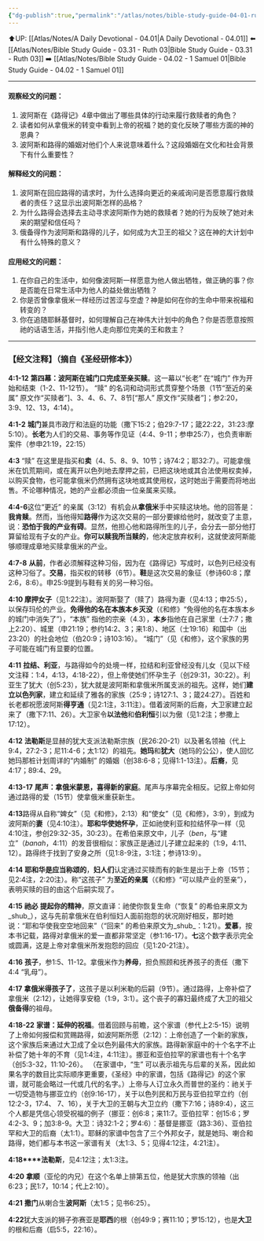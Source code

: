 ```yaml
---
{"dg-publish":true,"permalink":"/atlas/notes/bible-study-guide-04-01-ruth-04/","noteIcon":""}
---
```


⬆️UP: [[Atlas/Notes/A Daily Devotional - 04.01\|A Daily Devotional - 04.01]]
⬅️ [[Atlas/Notes/Bible Study Guide - 03.31 - Ruth 03\|Bible Study Guide - 03.31 - Ruth 03]]
➡️ [[Atlas/Notes/Bible Study Guide - 04.02 - 1 Samuel 01\|Bible Study Guide - 04.02 - 1 Samuel 01]] 

---

#### 观察经文的问题：

1. 波阿斯在《路得记》4章中做出了哪些具体的行动来履行救赎者的角色？
2. 读者如何从拿俄米的转变中看到上帝的祝福？她的变化反映了哪些方面的神的恩典？
3. 波阿斯和路得的婚姻对他们个人来说意味着什么？这段婚姻在文化和社会背景下有什么重要性？

#### 解释经文的问题：

1. 波阿斯在回应路得的请求时，为什么选择向更近的亲戚询问是否愿意履行救赎者的责任？这显示出波阿斯怎样的品格？
2. 为什么路得会选择去主动寻求波阿斯作为她的救赎者？她的行为反映了她对未来的期望和信任吗？
3. 俄备得作为波阿斯和路得的儿子，如何成为大卫王的祖父？这在神的大计划中有什么特殊的意义？

#### 应用经文的问题：

1. 在你自己的生活中，如何像波阿斯一样愿意为他人做出牺牲，做正确的事？你是否能在日常生活中为他人的益处做出牺牲？
2. 你是否曾像拿俄米一样经历过苦涩与空虚？神是如何在你的生命中带来祝福和转变的？
3. 你在追随耶稣基督时，如何理解自己在神伟大计划中的角色？你是否愿意按照祂的话语生活，并指引他人走向那位完美的王和救主？

---
### 【经文注释】（摘自《圣经研修本》）

**4:1-12** **第四幕：波阿斯在城门口完成至亲买赎**。这一幕以“长老” 在“城门” 作为开始和结束（1-2、11-12节）。 “赎” 的名词和动词形式贯穿整个场景（1节“至近的亲属” 原文作“买赎者”]、3、4、6、7、8节[“那人” 原文作“买赎者”]；参2:20，3:9、12、13，4:14）。

**4:1-2** **城门**兼具市政厅和法庭的功能（撒下15:2；伯29:7-17；箴22:22，31:23:摩5:10）。**长老**为人们的交易、事务等作见证（4:4、9-11；参申25:7），也负责审断案件（参申21:19，22:15）

**4:3** “赎” 在这里是指买和**卖**（4、5、8、9、10节；诗74:2；耶32:7）。可能拿俄米在饥荒期间，或在离开以色列地去摩押之前，已把这块地或其合法使用权卖掉，以购买食物，也可能拿俄米仍然拥有这块地或其使用权，这时她出于需要而将地出售。不论哪种情况，她的产业都必须由一位亲属来买赎。

**4:4-6**这位“更近” 的亲属（3:12）有机会从**拿俄米**手中买赎这块地。他的回答是：**我肯赎**。然而，当他得知**路得**作为这次交易的一部分要嫁给他时，就改变了主意，说：**恐怕于我的产业有碍**。显然，他担心他和路得所生的儿子，会分去一部分他打算留给现有子女的产业。**你可以赎我所当赎的**，他决定放弃权利，这就使波阿斯能够顺理成章地买赎拿俄米的产业。

**4:7-8** **从前**，作者必须解释这种习俗，因为在《路得记》写成时，以色列已经没有这种习俗了。**交易**，指买权的转移（6节）。**鞋**是这次交易的象征（参诗60:8；摩2:6，8:6）。申25:9提到与鞋有关的另一种习俗。

**4:10 摩押女子**（见1:22注）。波阿斯娶了（赎了）路得为妻（见4:13；申25:5），以保存玛伦的产业。**免得他的名在本族本乡灭没**（《和修》“免得他的名在本族本乡的城门中消失了”），“本族” 指他的宗亲（4.3），**本乡**指他在自己家里（士7:7；撒上2:20）、城里（申21:19；参约14:2、3；来1:8）、地区（士19:16）和国中（出23:20）的社会地位（伯20:9；诗103:16）。 “城门”（见《和修》，这个家族的男子可能在城门有显要的位置。

**4:11** **拉结、利亚**，与路得如今的处境一样，拉结和利亚曾经没有儿女（见以下经文注释：1:4，4:13，4:18-22），但上帝使她们怀孕生子（创29:31，30:22）。利亚生了犹大（创5:23），犹大就是波阿斯和拿俄米所属支派的祖先。这样，她们**建立以色列家**，建立和延续了雅各的家族（25:9；诗127:1、3；箴24:27）。百姓和长老都祝愿波阿斯**得亨通**（见2:1注，3:11注）。借着波阿斯的后裔，大卫家建立起来了（撒下7:11、26）。大卫家令**以法他**和**伯利恒**引以为傲（见1:2注；参撒上17:12）。

**4:12** **法勒斯**是显赫的犹大支派法勒斯宗族（民26:20-21）以及著名领袖（代上9:4，27:2-3；尼11:4-6；太1:12）的祖先。**她玛**和**犹大**（她玛的公公），使人回忆她玛那桩计划周详的“内婚制” 的婚姻（创38:6-8；见得1:1-13注）。**后裔**，见4:17；89:4、29。

**4:13-17** **尾声：拿俄米蒙恩，喜得新的家庭**。尾声与序幕完全相反。记叙上帝如何通过路得的爱（15节）使拿俄米重获新生。

**4:13**路得从自称“婢女”（见《和修》，2:13）和“使女”（见《和修》，3:9），到成为波阿斯的**妻**（见4:10注）。**耶和华使她怀孕**，正如祂使利亚和拉结怀孕一样（见4:10注，参创29:32-35，30:23）。在希伯来原文中，儿子（_ben_，与“建立”（_banah_，4:11）的发音很相似：家族正是通过儿子建立起来的（1:9，4:11、12）。路得终于找到了安身之所（见1:8-9注，3:1注；参诗13:9）。

**4:14** **耶和华是应当称颂的**，**妇人们**认定通过买赎而有的新生是出于上帝（15节；见2:4注，2:20注）。称“这孩子” 为**至近的亲属**（《和修》“可以赎产业的至亲”），表明买赎的目的由这个后嗣实现了。

**4:15** **祂必** **提起你的精神**，原文直译：祂使你恢复生命（“恢复” 的希伯来原文为_shub_），这与先前拿俄米在伯利恒妇人面前抱怨的状况刚好相反，那时她说：“耶和华使我空空地回来”（“回来” 的希伯来原文为_shub_：1:21）。**爱慕**，按本书记载，路得对拿俄米的爱一直都非常坚定（参1:16-17）。**七**这个数字表示完全或圆满，这是上帝对拿俄米所发抱怨的回应（见1:20-21注）。

**4:16** **孩子**，参1:5、11-12。拿俄米作为**养母**，担负照顾和抚养孩子的责任（撒下4:4 “乳母”）。

**4:17** **拿俄米得孩子了**，这孩子是以利米勒的后嗣（9节）。通过路得，上帝补偿了拿俄米（2:12），让她得享安稳（1:9，3:1）。这个丧子的寡妇最终成了大卫的祖父**俄备得**的祖母。

**4:18-22** **家谱：延伸的祝福**。借着回顾与前瞻，这个家谱（参代上2:5-15）说明了上帝如何报偿和赏赐路得，如波阿斯所愿（2:12）：上帝创造了一个新的家族，这个家族后来通过大卫成了全以色列最伟大的家族。路得新家庭中的十个名字不止补偿了她十年的不育（见1:4注，4:11注）。挪亚和亚伯拉罕的家谱也有十个名字（创5:3-32，11:10-26）。 （在家谱中，“生” 可以表示祖先与后辈的关系，因此如果名字的数目比实际顺序更重要，《圣经》中的家谱，包括《路得记》的这个家谱，就可能会略过一代或几代的名字。）上帝与人订立永久而普世的圣约：祂关于一切受造物与挪亚立约（创9:16-17），关于以色列民和万民与亚伯拉罕立约（创12:2-3，17:4、 7、16），关于大卫的王朝与大卫立约（撒下7:16；诗89:4），这三个人都是凭信心领受祝福的例子（挪亚：创6:8；来11:7。亚伯拉罕：创15:6；罗4:2-3、9；加3:8-9。大卫：诗32:1-2；罗4:6）：基督是挪亚（路3:36）、亚伯拉罕和大卫的后裔（太1:1）。耶稣的家谱中包含了三个外邦女子，就是她玛、喇合和路得，她们都与本书这一家谱有关（太1:3、5；见得4:12注，4:21注）。

**4:18****法勒斯**，见4:12注；太1:3注。

**4:20** **拿顺**（亚伦的内兄）在这个名单上排第五位，他是犹大宗族的领袖（出6:23；民1:7，10:14；代上2:10）。

**4:21** **撒门**从喇合生**波阿斯**（太1:5；见书6:25）。

**4:22**犹大支派的狮子弥赛亚是**耶西**的根（创49:9；赛11:10；罗15:12），也是**大卫**的根和后裔（启5:5，22:16）。